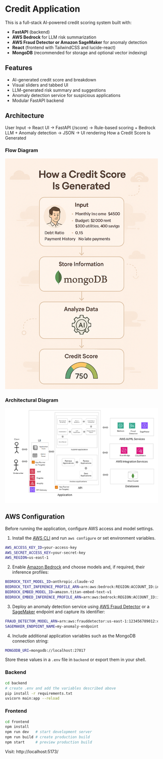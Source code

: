 
# Credit Application

This is a full-stack AI-powered credit scoring system built with:
- **FastAPI** (backend)
- **AWS Bedrock** for LLM risk summarization
- **AWS Fraud Detector or Amazon SageMaker** for anomaly detection
- **React** (frontend with TailwindCSS and lucide-react)
- **MongoDB** (recommended for storage and optional vector indexing)

## Features

- AI-generated credit score and breakdown
- Visual sliders and tabbed UI
- LLM-generated risk summary and suggestions
- Anomaly detection service for suspicious applications
- Modular FastAPI backend

## Architecture
User Input → React UI → FastAPI (/score) → Rule-based scoring + Bedrock LLM + Anomaly detection → JSON → UI rendering
How a Credit Score Is Generated


### Flow Diagram
![Credit Score Flow](Credit%20Solution.png)

### Architectural Diagram

![Architectural Diagram](MDB-ARCH-DIAGRAMS-AI-Credit-Scoring-Bedrock-Lab.drawio.png)

## AWS Configuration

Before running the application, configure AWS access and model settings.

1. Install the [AWS CLI](https://docs.aws.amazon.com/cli/latest/userguide/getting-started-install.html) and run `aws configure` or set environment variables.

```bash
AWS_ACCESS_KEY_ID=your-access-key
AWS_SECRET_ACCESS_KEY=your-secret-key
AWS_REGION=us-east-1
```

2. Enable [Amazon Bedrock](https://aws.amazon.com/bedrock/) and choose models and, if required, their inference profiles:

```bash
BEDROCK_TEXT_MODEL_ID=anthropic.claude-v2
BEDROCK_TEXT_INFERENCE_PROFILE_ARN=arn:aws:bedrock:REGION:ACCOUNT_ID:inference-profile/my-text-profile
BEDROCK_EMBED_MODEL_ID=amazon.titan-embed-text-v1
BEDROCK_EMBED_INFERENCE_PROFILE_ARN=arn:aws:bedrock:REGION:ACCOUNT_ID:inference-profile/my-embed-profile
```

3. Deploy an anomaly detection service using [AWS Fraud Detector](https://aws.amazon.com/fraud-detector/) or a [SageMaker](https://aws.amazon.com/sagemaker/) endpoint and capture its identifier:

```bash
FRAUD_DETECTOR_MODEL_ARN=arn:aws:frauddetector:us-east-1:123456789012:detector/my-detector   # if using Fraud Detector
SAGEMAKER_ENDPOINT_NAME=my-anomaly-endpoint                                                   # if using SageMaker
```

4. Include additional application variables such as the MongoDB connection string:

```bash
MONGODB_URI=mongodb://localhost:27017
```

Store these values in a `.env` file in `backend` or export them in your shell.

### Backend
```bash
cd backend
# create .env and add the variables described above
pip install -r requirements.txt
uvicorn main:app --reload
```

### Frontend
```bash
cd frontend
npm install
npm run dev   # start development server
npm run build # create production build
npm start     # preview production build
```

Visit: http://localhost:5173/

